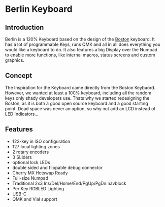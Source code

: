 # Berlin Keyboard

## Introduction
Berlin is a 120% Keyboard based on the design of the [Boston](https://github.com/bluepylons/Boston) keyboard. 
It has a lot of programmable Keys, runs QMK and all in all does everything you would like a keyboard to do.
It also features a big Display over the Numpad to enable more functions, like internal macros, status screens and custom graphics.

## Concept
The Inspiration for the Keyboard came directly from the Boston Keybaord. 
However, we wanted at least a 100% keyboard, including all the random keys only shady developers use.
Thats why we started redesigning the Boston, as it is both a good open source keyboard and a good starting point.
Dead space was never an option, so why not add an LCD instead of LED Indicators...

## Features
* 122-key in ISO configuration
* 127 local lighting zones
* 2 rotary encoders
* 3 SLIders
* optional lock LEDs 
* double sided and flippable debug connector
* Cherry MX Hotswap Ready
* Full-size Numpad
* Traditional 2x3 Ins/Del/Home/End/PgUp/PgDn navblock 
* Per Key RGBLED Lighting
* USB-C
* QMK and Vial support